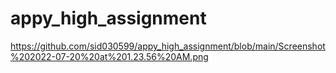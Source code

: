 # appy_high_assignment
https://github.com/sid030599/appy_high_assignment/blob/main/Screenshot%202022-07-20%20at%201.23.56%20AM.png
